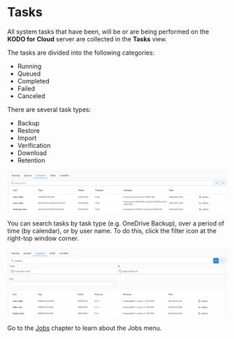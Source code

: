 # Tasks

All system tasks that have been, will be or are being performed on the **KODO for Cloud** server are collected in the **Tasks** view. 

The tasks are divided into the following categories:

* Running
* Queued
* Completed
* Failed
* Canceled

There are several task types:

* Backup
* Restore
* Import
* Verification
* Download
* Retention

![](../.gitbook/assets/kodo-cloud-administration-tasks01.png)

You can search tasks by task type \(e.g. OneDrive Backup\), over a period of time \(by calendar\), or by user name. To do this, click the filter icon at the right-top window corner.

![](../.gitbook/assets/kodo-cloud-administration-tasks02.png)

Go to the [Jobs](jobs/) chapter to learn about the Jobs menu.



